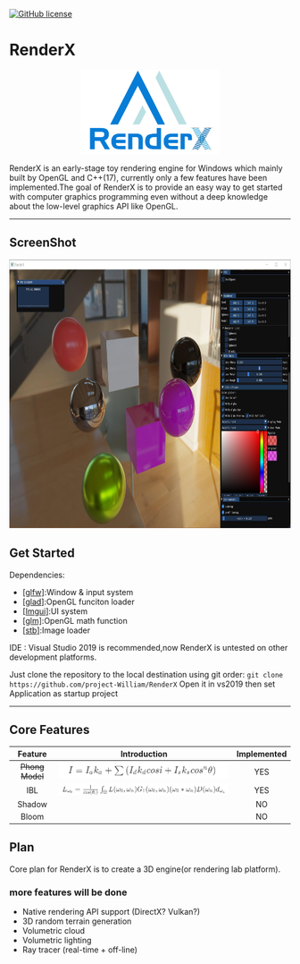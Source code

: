 [![GitHub license](https://img.shields.io/badge/license-MIT-blue.svg)](https://raw.githubusercontent.com/mortennobel/SimpleRenderEngine/master/LICENSE)
# RenderX

<div align=center><img src="https://github.com/project-William/RenderX/blob/master/Logo/Logo.png" width= "250" height="150"></div>


RenderX is an early-stage toy rendering engine for Windows which mainly built by OpenGL and C++(17), currently only a few features have been implemented.The goal of RenderX is to provide an easy way to get started with computer graphics programming even without a deep knowledge about the low-level graphics API like OpenGL.

----

## ScreenShot

<div align=center><img src="https://github.com/project-William/RenderX/blob/master/Gallery/Screen.jpg" width= "800" height="480"></div>

## Get Started
Dependencies:
 + [[glfw]](https://github.com/glfw/glfw):Window & input system
 + [[glad]](https://github.com/Dav1dde/glad):OpenGL funciton loader
 + [[Imgui]](https://github.com/ocornut/imgui):UI system
 + [[glm]](https://github.com/Groovounet/glm-deprecated):OpenGL math function
 + [[stb]](https://github.com/nothings/stb):Image loader

IDE : Visual Studio 2019 is recommended,now RenderX is untested on other development platforms.


Just clone the repository to the local destination using git order:
`git clone https://github.com/project-William/RenderX`
Open it in vs2019 then set Application as startup project

 ----

 ## Core Features


 Feature    | Introduction    |Implemented
 :---------:|:---------:|:-----------:
 ~~Phong Model~~|<div align=center><img src="https://github.com/project-William/RenderX/blob/master/Gallery/phong.png"></div>|YES
 IBL        |<div align=center><img src="https://github.com/project-William/RenderX/blob/master/Gallery/IBL.png"></div>|YES
 Shadow     |           |NO
 Bloom      |           |NO


## Plan

Core plan for RenderX is to create a 3D engine(or rendering lab platform).

### more features will be done
- Native rendering API support (DirectX? Vulkan?)
- 3D random terrain generation
- Volumetric cloud
- Volumetric lighting
- Ray tracer (real-time + off-line)








